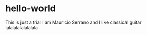 # hello-world
This is just a trial
I am Mauricio Serrano and I like classical guitar
lalalalalalalalala
